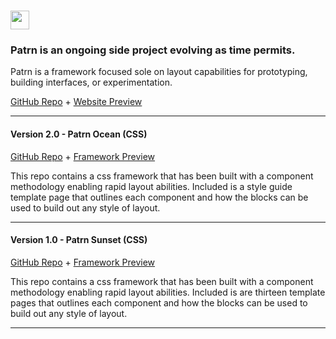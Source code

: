 # <a href="http://patrn.design/" target="_blank"><img src="https://patrn.netlify.app/assets/images/logo.svg" height="30" alt=""></a>

### Patrn is an ongoing side project evolving as time permits.

Patrn is a framework focused sole on layout capabilities for prototyping, building interfaces, or experimentation.

[GitHub Repo](https://github.com/davidbanthony/patrn.design) + [Website Preview](https://patrn.netlify.app)

------------

#### Version 2.0 - Patrn Ocean (CSS)

[GitHub Repo](https://github.com/davidbanthony/PATRN-ocean) + [Framework Preview](https://patrn-ocean.netlify.com/)


This repo contains a css framework that has been built with a component methodology enabling rapid layout abilities. Included is a style guide template page that outlines each component and how the blocks can be used to build out any style of layout.


------------

#### Version 1.0 - Patrn Sunset (CSS)

[GitHub Repo](https://github.com/davidbanthony/PATRN-sunset) + [Framework Preview](https://patrn-sunset.netlify.com/)

This repo contains a css framework that has been built with a component methodology enabling rapid layout abilities. Included is are thirteen template pages that outlines each component and how the blocks can be used to build out any style of layout.

------------
